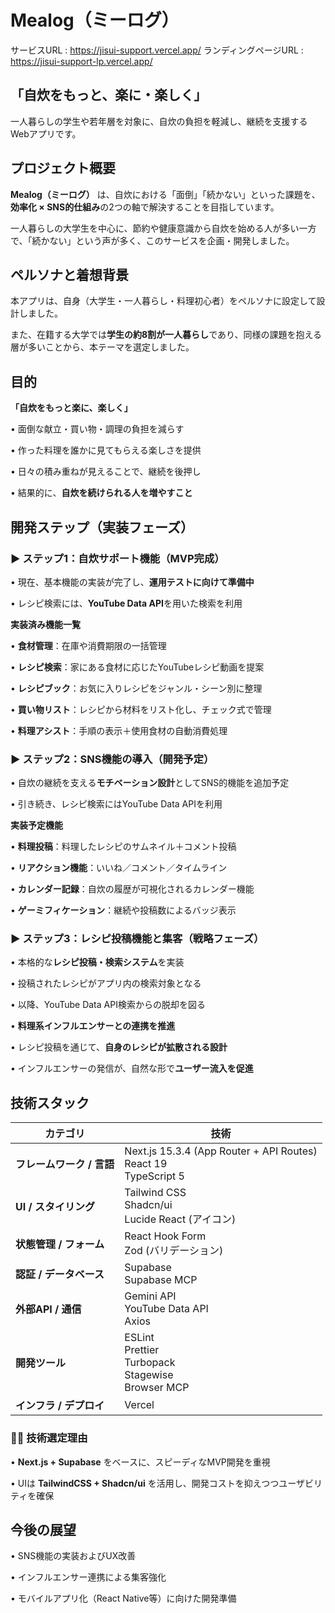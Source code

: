 # Mealog（ミーログ）
サービスURL : https://jisui-support.vercel.app/
ランディングページURL : https://jisui-support-lp.vercel.app/

## 「自炊をもっと、楽に・楽しく」
一人暮らしの学生や若年層を対象に、自炊の負担を軽減し、継続を支援するWebアプリです。




## プロジェクト概要
**Mealog（ミーログ）** は、自炊における「面倒」「続かない」といった課題を、**効率化 × SNS的仕組み**の2つの軸で解決することを目指しています。

一人暮らしの大学生を中心に、節約や健康意識から自炊を始める人が多い一方で、「続かない」という声が多く、このサービスを企画・開発しました。


## ペルソナと着想背景
本アプリは、自身（大学生・一人暮らし・料理初心者）をペルソナに設定して設計しました。

また、在籍する大学では**学生の約8割が一人暮らし**であり、同様の課題を抱える層が多いことから、本テーマを選定しました。

## 目的

**「自炊をもっと楽に、楽しく」**

  • 面倒な献立・買い物・調理の負担を減らす
  
  • 作った料理を誰かに見てもらえる楽しさを提供
  
  • 日々の積み重ねが見えることで、継続を後押し
  
  • 結果的に、**自炊を続けられる人を増やすこと**


## 開発ステップ（実装フェーズ）

### ▶ ステップ1：自炊サポート機能（MVP完成）

  • 現在、基本機能の実装が完了し、**運用テストに向けて準備中**
  
  • レシピ検索には、**YouTube Data API**を用いた検索を利用

**実装済み機能一覧**

  • **食材管理**：在庫や消費期限の一括管理
  
  • **レシピ検索**：家にある食材に応じたYouTubeレシピ動画を提案
  
  • **レシピブック**：お気に入りレシピをジャンル・シーン別に整理
  
  • **買い物リスト**：レシピから材料をリスト化し、チェック式で管理
  
  • **料理アシスト**：手順の表示＋使用食材の自動消費処理

### ▶ ステップ2：SNS機能の導入（開発予定）

  • 自炊の継続を支える**モチベーション設計**としてSNS的機能を追加予定
  
  • 引き続き、レシピ検索にはYouTube Data APIを利用

  
**実装予定機能**

  • **料理投稿**：料理したレシピのサムネイル＋コメント投稿
  
  • **リアクション機能**：いいね／コメント／タイムライン
  
  • **カレンダー記録**：自炊の履歴が可視化されるカレンダー機能
  
  • **ゲーミフィケーション**：継続や投稿数によるバッジ表示

### ▶ ステップ3：レシピ投稿機能と集客（戦略フェーズ）

  • 本格的な**レシピ投稿・検索システム**を実装
  
  • 投稿されたレシピがアプリ内の検索対象となる
  
  • 以降、YouTube Data API検索からの脱却を図る
  
  • **料理系インフルエンサーとの連携を推進**
  
  • レシピ投稿を通じて、**自身のレシピが拡散される設計**
  
  • インフルエンサーの発信が、自然な形で**ユーザー流入を促進**

## 技術スタック

| カテゴリ             | 技術                                                                   |
| ---------------- | -------------------------------------------------------------------- |
| **フレームワーク / 言語** | Next.js 15.3.4 (App Router + API Routes)<br>React 19<br>TypeScript 5 |
| **UI / スタイリング**  | Tailwind CSS<br>Shadcn/ui<br>Lucide React (アイコン)                     |
| **状態管理 / フォーム**  | React Hook Form<br>Zod (バリデーション)                                     |
| **認証 / データベース**  | Supabase<br>Supabase MCP                                             |
| **外部API / 通信**   | Gemini API<br>YouTube Data API<br>Axios                              |
| **開発ツール**        | ESLint<br>Prettier<br>Turbopack<br>Stagewise<br>Browser MCP          |
| **インフラ / デプロイ**  | Vercel                                                               |

### 🧑‍💻 技術選定理由 

• **Next.js + Supabase** をベースに、スピーディなMVP開発を重視

• UIは **TailwindCSS + Shadcn/ui** を活用し、開発コストを抑えつつユーザビリティを確保

## 今後の展望

• SNS機能の実装およびUX改善

• インフルエンサー連携による集客強化

• モバイルアプリ化（React Native等）に向けた開発準備
